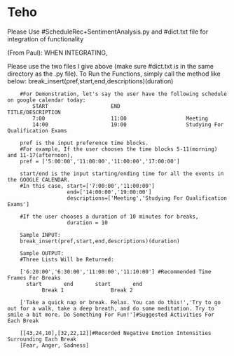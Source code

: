 # Teho

Please Use #ScheduleRec+SentimentAnalysis.py and #dict.txt file for integration of functionality

(From Paul): WHEN INTEGRATING,

Please use the two files I give above (make sure #dict.txt is in the same directory as the .py file).
To Run the Functions, simply call the method like below:
        break_insert(pref,start,end,descriptions)(duration)
        
        #For Demonstration, let's say the user have the following schedule on google calendar today:
            START                    END                     TITLE/DESCRIPTION
            7:00                     11:00                   Meeting
            14:00                    19:00                   Studying For Qualification Exams
            
        pref is the input preference time blocks.
        #For example, If the user chooses the time blocks 5-11(morning) and 11-17(afternoon),
        pref = ['5:00:00','11:00:00','11:00:00','17:00:00']
        
        start/end is the input starting/ending time for all the events in the GOOGLE CALENDAR.
        #In this case, start=['7:00:00','11:00:00']
                       end=['14:00:00','19:00:00']
                       descriptions=['Meeting','Studying For Qualification Exams']
        
        #If the user chooses a duration of 10 minutes for breaks,
                       duration = 10
        
        Sample INPUT:
        break_insert(pref,start,end,descriptions)(duration)
        
        Sample OUTPUT:
        #Three Lists Will be Returned:
        
        ['6:20:00','6:30:00','11:00:00','11:10:00'] #Recommended Time Frames For Breaks 
          start       end       start       end
               Break 1               Break 2
        
        ['Take a quick nap or break. Relax. You can do this!','Try to go out for a walk, take a deep breath, and do some meditation. Try to smile a bit more. Do Something For Fun!']#Suggested Activities For Each Break
        
        [[43,24,10],[32,22,12]]#Recorded Negative Emotion Intensities Surrounding Each Break
        [Fear, Anger, Sadness]
        
